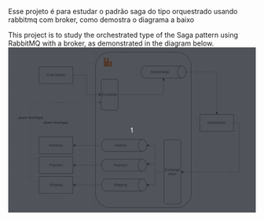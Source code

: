 Esse projeto é para estudar o padrão saga do tipo orquestrado usando rabbitmq com broker, como demostra o diagrama a baixo


This project is to study the orchestrated type of the Saga pattern using RabbitMQ with a broker, as demonstrated in the diagram below.
![](gif/arch.gif)
